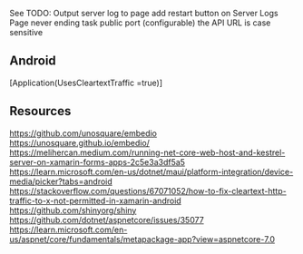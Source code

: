 ﻿
See TODO:
Output server log to page
add restart button on Server Logs Page
never ending task
public port (configurable)
the API URL is case sensitive

## Android
[Application(UsesCleartextTraffic =true)]

## Resources
https://github.com/unosquare/embedio
https://unosquare.github.io/embedio/
https://melihercan.medium.com/running-net-core-web-host-and-kestrel-server-on-xamarin-forms-apps-2c5e3a3df5a5
https://learn.microsoft.com/en-us/dotnet/maui/platform-integration/device-media/picker?tabs=android
https://stackoverflow.com/questions/67071052/how-to-fix-cleartext-http-traffic-to-x-not-permitted-in-xamarin-android
https://github.com/shinyorg/shiny
https://github.com/dotnet/aspnetcore/issues/35077
https://learn.microsoft.com/en-us/aspnet/core/fundamentals/metapackage-app?view=aspnetcore-7.0